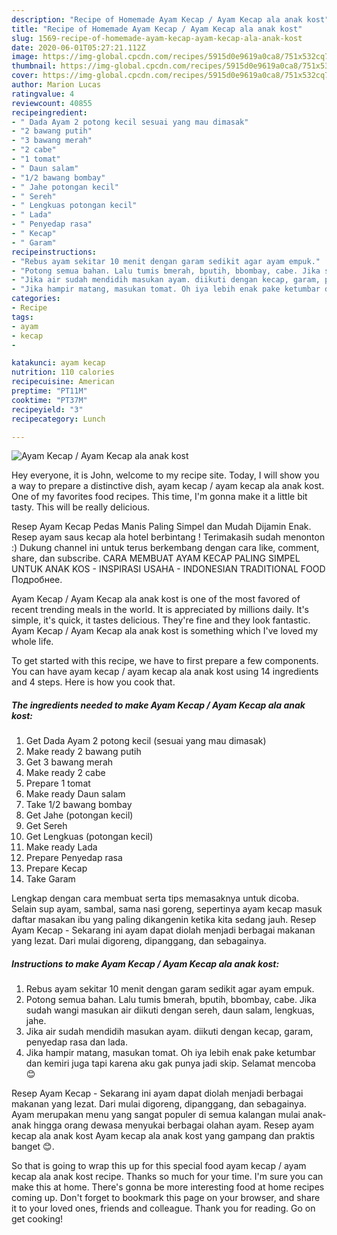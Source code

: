 ```yaml
---
description: "Recipe of Homemade Ayam Kecap / Ayam Kecap ala anak kost"
title: "Recipe of Homemade Ayam Kecap / Ayam Kecap ala anak kost"
slug: 1569-recipe-of-homemade-ayam-kecap-ayam-kecap-ala-anak-kost
date: 2020-06-01T05:27:21.112Z
image: https://img-global.cpcdn.com/recipes/5915d0e9619a0ca8/751x532cq70/ayam-kecap-ayam-kecap-ala-anak-kost-foto-resep-utama.jpg
thumbnail: https://img-global.cpcdn.com/recipes/5915d0e9619a0ca8/751x532cq70/ayam-kecap-ayam-kecap-ala-anak-kost-foto-resep-utama.jpg
cover: https://img-global.cpcdn.com/recipes/5915d0e9619a0ca8/751x532cq70/ayam-kecap-ayam-kecap-ala-anak-kost-foto-resep-utama.jpg
author: Marion Lucas
ratingvalue: 4
reviewcount: 40855
recipeingredient:
- " Dada Ayam 2 potong kecil sesuai yang mau dimasak"
- "2 bawang putih"
- "3 bawang merah"
- "2 cabe"
- "1 tomat"
- " Daun salam"
- "1/2 bawang bombay"
- " Jahe potongan kecil"
- " Sereh"
- " Lengkuas potongan kecil"
- " Lada"
- " Penyedap rasa"
- " Kecap"
- " Garam"
recipeinstructions:
- "Rebus ayam sekitar 10 menit dengan garam sedikit agar ayam empuk."
- "Potong semua bahan. Lalu tumis bmerah, bputih, bbombay, cabe. Jika sudah wangi masukan air diikuti dengan sereh, daun salam, lengkuas, jahe."
- "Jika air sudah mendidih masukan ayam. diikuti dengan kecap, garam, penyedap rasa dan lada."
- "Jika hampir matang, masukan tomat. Oh iya lebih enak pake ketumbar dan kemiri juga tapi karena aku gak punya jadi skip. Selamat mencoba 😊"
categories:
- Recipe
tags:
- ayam
- kecap
- 

katakunci: ayam kecap  
nutrition: 110 calories
recipecuisine: American
preptime: "PT11M"
cooktime: "PT37M"
recipeyield: "3"
recipecategory: Lunch

---
```



![Ayam Kecap / Ayam Kecap ala anak kost](https://img-global.cpcdn.com/recipes/5915d0e9619a0ca8/751x532cq70/ayam-kecap-ayam-kecap-ala-anak-kost-foto-resep-utama.jpg)

Hey everyone, it is John, welcome to my recipe site. Today, I will show you a way to prepare a distinctive dish, ayam kecap / ayam kecap ala anak kost. One of my favorites food recipes. This time, I'm gonna make it a little bit tasty. This will be really delicious.

Resep Ayam Kecap Pedas Manis Paling Simpel dan Mudah Dijamin Enak. Resep ayam saus kecap ala hotel berbintang ! Terimakasih sudah menonton :) Dukung channel ini untuk terus berkembang dengan cara like, comment, share, dan subscribe. CARA MEMBUAT AYAM KECAP PALING SIMPEL UNTUK ANAK KOS - INSPIRASI USAHA - INDONESIAN TRADITIONAL FOOD Подробнее.

Ayam Kecap / Ayam Kecap ala anak kost is one of the most favored of recent trending meals in the world. It is appreciated by millions daily. It's simple, it's quick, it tastes delicious. They're fine and they look fantastic. Ayam Kecap / Ayam Kecap ala anak kost is something which I've loved my whole life.


To get started with this recipe, we have to first prepare a few components. You can have ayam kecap / ayam kecap ala anak kost using 14 ingredients and 4 steps. Here is how you cook that.

<!--inarticleads1-->

##### The ingredients needed to make Ayam Kecap / Ayam Kecap ala anak kost:

1. Get  Dada Ayam 2 potong kecil (sesuai yang mau dimasak)
1. Make ready 2 bawang putih
1. Get 3 bawang merah
1. Make ready 2 cabe
1. Prepare 1 tomat
1. Make ready  Daun salam
1. Take 1/2 bawang bombay
1. Get  Jahe (potongan kecil)
1. Get  Sereh
1. Get  Lengkuas (potongan kecil)
1. Make ready  Lada
1. Prepare  Penyedap rasa
1. Prepare  Kecap
1. Take  Garam


Lengkap dengan cara membuat serta tips memasaknya untuk dicoba. Selain sup ayam, sambal, sama nasi goreng, sepertinya ayam kecap masuk daftar masakan ibu yang paling dikangenin ketika kita sedang jauh. Resep Ayam Kecap - Sekarang ini ayam dapat diolah menjadi berbagai makanan yang lezat. Dari mulai digoreng, dipanggang, dan sebagainya. 

<!--inarticleads2-->

##### Instructions to make Ayam Kecap / Ayam Kecap ala anak kost:

1. Rebus ayam sekitar 10 menit dengan garam sedikit agar ayam empuk.
1. Potong semua bahan. Lalu tumis bmerah, bputih, bbombay, cabe. Jika sudah wangi masukan air diikuti dengan sereh, daun salam, lengkuas, jahe.
1. Jika air sudah mendidih masukan ayam. diikuti dengan kecap, garam, penyedap rasa dan lada.
1. Jika hampir matang, masukan tomat. Oh iya lebih enak pake ketumbar dan kemiri juga tapi karena aku gak punya jadi skip. Selamat mencoba 😊


Resep Ayam Kecap - Sekarang ini ayam dapat diolah menjadi berbagai makanan yang lezat. Dari mulai digoreng, dipanggang, dan sebagainya. Ayam merupakan menu yang sangat populer di semua kalangan mulai anak-anak hingga orang dewasa menyukai berbagai olahan ayam. Resep ayam kecap ala anak kost Ayam kecap ala anak kost yang gampang dan praktis banget 😊. 

So that is going to wrap this up for this special food ayam kecap / ayam kecap ala anak kost recipe. Thanks so much for your time. I'm sure you can make this at home. There's gonna be more interesting food at home recipes coming up. Don't forget to bookmark this page on your browser, and share it to your loved ones, friends and colleague. Thank you for reading. Go on get cooking!
